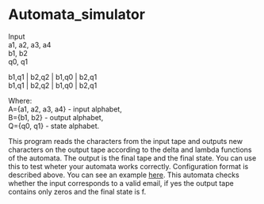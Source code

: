 # Automata_simulator
Input\
a1, a2, a3, a4\
b1, b2\
q0, q1


b1,q1 | b2,q2 | b1,q0 | b2,q1\
b1,q1 | b2,q2 | b1,q0 | b2,q1


Where:\
A={a1, a2, a3, a4} - input alphabet,\
B={b1, b2} - output alphabet,\
Q={q0, q1} - state alphabet.

This program reads the characters from the input tape and outputs new characters on the output tape according to the delta and lambda functions of the automata. The output is the final tape and the final state. You can use this to test wheter your automata works correctly.
Configuration format is described above.
You can see an example [here](https://github.com/sona13asatryan/Automata_simulator/blob/main/config.txt). This automata checks whether the input corresponds to a valid email, if yes the output tape contains only zeros and the final state is f.

